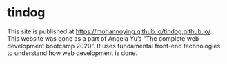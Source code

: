 # tindog 
This site is published at https://mohannoying.github.io/tindog.github.io/.
This website was done as a part of Angela Yu’s “The complete web development bootcamp 2020”. It uses fundamental front-end technologies to understand how web development is done. 
